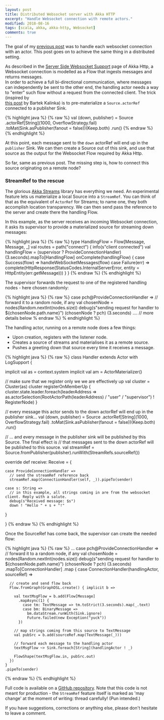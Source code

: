 ```yaml
---
layout: post
title: Distributed Websocket server with Akka HTTP
excerpt: "Handle Websocket connection with remote actors."
modified: 2018-08-16
tags: [scala, akka, akka-http, Websocket]
comments: true
---
```


The goal of my [previous post](http://ticofab.io/akka-http-websocket-example/) was to handle each websocket connection
with an actor. This post goes on to achieve the same thing in a distributed setting.

As described in the [Server Side Websocket Support](https://doc.akka.io/docs/akka-http/current/server-side/Websocket-support.html)
page of Akka Http, a Websocket connection is modelled as a Flow that ingests messages and returns messages.  
In order to achieve a full bi-directional communication, where messages can independently be sent to the other end, the
handling actor needs a way to "enter" such flow without a request from the connected client. The trick (inspired by  
[this post](https://bartekkalinka.github.io/2017/02/12/Akka-streams-source-run-it-publish-it-then-run-it-again.html) 
by Bartek Kalinka) is to pre-materialize a `Source.actorRef` connected to a publisher Sink.  

{% highlight java %}
{% raw %}
val (down, publisher) = Source
  .actorRef[String](1000, OverflowStrategy.fail)
  .toMat(Sink.asPublisher(fanout = false))(Keep.both)
  .run()
{% endraw %}
{% endhighlight %}

At this point, each message sent to the `down` actorRef will end up in the `publisher` Sink. We can then create a Source
out of this sink, and use that source as the output for the Websocket Flow required by Akka Http. 

So far, same as previous post. The missing step is, how to connect this source originating on a remote node?

### StreamRef to the rescue

The glorious [Akka Streams](https://doc.akka.io/docs/akka/2.5.14/stream/stream-introduction.html#motivation) library has
everything we need. An experimental feature lets us materialize a local Source into a `StreamRef`. You can think of that
as the equivalent of `ActorRef` for Streams; to name one, they both accomplish location transparency. We can then send
pass the reference to the server and create there the handling Flow.

In this example, as the server receives an incoming Websocket connection, it asks its supervisor to provide a materialized source
for streaming down messages:

{% highlight java %}
{% raw %}
type HandlingFlow = Flow[Message, Message, _]
val routes = path("connect") {
  info(s"client connected")
  val handlingFlow = (supervisor ? ProvideConnectionHandler) (3.seconds).mapTo[HandlingFlow]
  onComplete(handlingFlow) {
    case Success(flow) => handleWebSocketMessages(flow)
    case Failure(err) => complete(HttpResponse(StatusCodes.InternalServerError, entity = HttpEntity(err.getMessage)))
  }
}
{% endraw %}
{% endhighlight %}

The supervisor forwards the request to one of the registered handling nodes - here chosen randomly:

{% highlight java %}
{% raw %}
case pch@ProvideConnectionHandler =>
      // forward it to a random node, if any
      val chosenNode = nodes(Random.nextInt(nodes.size))
      debug(s"sending request for handler to ${chosenNode.path.name}")
      (chosenNode ? pch) (3.seconds) .... // more details below
% endraw %}
% endhighlight %}
      
The handling actor, running on a remote node does a few things:

* Upon creation, registers with the listener node.
* Creates a source of streams and materialises it as a remote source.
* Pushes a greeting down that source every time it receives a message.

{% highlight java %}
{% raw %}
class Handler extends Actor with LogSupport {

  implicit val as = context.system
  implicit val am = ActorMaterializer()

  // make sure that we register only we we are effectively up
  val cluster = Cluster(as)
  cluster registerOnMemberUp {
    cluster.state.leader.foreach(leaderAddress =>
      as.actorSelection(RootActorPath(leaderAddress) / "user" / "supervisor") ! RegisterNode)
  }

  // every message this actor sends to the down actorRef will end up in the publisher sink...
  val (down, publisher) = Source
    .actorRef[String](1000, OverflowStrategy.fail)
    .toMat(Sink.asPublisher(fanout = false))(Keep.both)
    .run()

  // ... and every message in the publisher sink will be published by this Source. The final effect is
  // that messages sent to the down actorRef will be published to this source.
  val streamRef = Source.fromPublisher(publisher).runWith(StreamRefs.sourceRef())

  override def receive: Receive = {

    case ProvideConnectionHandler =>
      // send the streamRef reference back
      streamRef.map(ConnectionHandler(self, _)).pipeTo(sender)

    case s: String =>
      // in this example, all strings coming in are from the websocket client. Reply with a salute.
      debug(s"Received message: $s")
      down ! "Hello " + s + "!"
  }

}
{% endraw %}
{% endhighlight %}

Once the SourceRef has come back, the supervisor can create the needed flow:

{% highlight java %}
{% raw %}
...
case pch@ProvideConnectionHandler =>
  // forward it to a random node, if any
  val chosenNode = nodes(Random.nextInt(nodes.size))
  debug(s"sending request for handler to ${chosenNode.path.name}")
  (chosenNode ? pch) (3.seconds)
    .mapTo[ConnectionHandler]
    .map { case ConnectionHandler(handlingActor, sourceRef) =>

      // create and send flow back
      Flow.fromGraph(GraphDSL.create() { implicit b =>

        val textMsgFlow = b.add(Flow[Message]
          .mapAsync(1) {
            case tm: TextMessage => tm.toStrict(3.seconds).map(_.text)
            case bm: BinaryMessage =>
              bm.dataStream.runWith(Sink.ignore)
              Future.failed(new Exception("yuck"))
          })

        // map strings coming from this source to TextMessage
        val pubSrc = b.add(sourceRef.map(TextMessage(_)))

        // forward each message to the handling actor
        textMsgFlow ~> Sink.foreach[String](handlingActor ! _)

        FlowShape(textMsgFlow.in, pubSrc.out)
      })
    }
    .pipeTo(sender)
{% endraw %}
{% endhighlight %}

Full code is available on a [GitHub repository](https://github.com/ticofab/akka-http-distributed-websockets). Note that
this code is not meant for production - the `StreamRef` feature itself is marked as 'may change' at the moment of writing:
thread carefully! (Pun intended.)  

If you have suggestions, corrections or anything else, please don't hesitate to leave a comment.
